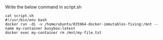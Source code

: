 Write the below command in script.sh

```
cat script.sh
#!/usr/bin/env bash
docker run -di -v /home/ubuntu/835964-docker-immutables-fixing:/mnt --name my-container busybox:latest
docker exec my-container rm /mnt/my-file.txt
```